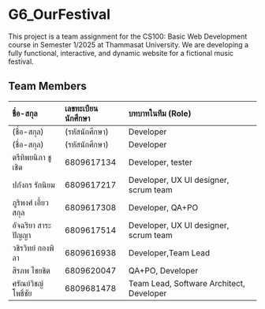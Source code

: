 # G6_OurFestival

This project is a team assignment for the CS100: Basic Web Development course in Semester 1/2025 at Thammasat University. We are developing a fully functional, interactive, and dynamic website for a fictional music festival.

## Team Members

| ชื่อ-สกุล | เลขทะเบียนนักศึกษา | บทบาทในทีม (Role) |
| :--- | :--- | :--- |
| (ชื่อ-สกุล) | (รหัสนักศึกษา) | Developer |
| (ชื่อ-สกุล) | (รหัสนักศึกษา) | Developer |
| ตรีทิพยนิภา ชูเชิด | 6809617134 | Developer, tester |
| ปภังกร รักนิยม | 6809617217 | Developer, UX UI designer, scrum team |
| ภูริพงศ์ เอี้ยวสกุล | 6809617308 | Developer, QA+PO|
| อัจฉริยา สาระปัญญา | 6809617514 | Developer, UX UI designer, scrum team |
| วชิรวิทย์ กองพิลา | 6809616938 | Developer,Team Lead |
| สิรภพ ไชยชิต | 6809620047 | QA+PO, Developer |
| ศรัณย์วิชญ์ โพธิ์ชัย | 6809681478 | Team Lead, Software Architect, Developer |